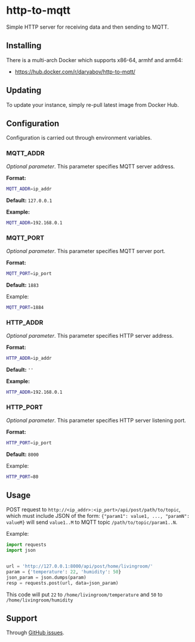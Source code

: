 # http-to-mqtt
Simple HTTP server for receiving data and then sending to MQTT.

## Installing
There is a multi-arch Docker which supports x86-64, armhf and arm64:
* https://hub.docker.com/r/daryabov/http-to-mqtt/

## Updating
To update your instance, simply re-pull latest image from Docker Hub.

## Configuration
Configuration is carried out through environment variables.

### MQTT_ADDR
*Optional parameter*. This parameter specifies MQTT server address.

**Format:**
```sh
MQTT_ADDR=ip_addr
```

**Default:** `127.0.0.1`

**Example:**
```sh
MQTT_ADDR=192.168.0.1
```

### MQTT_PORT
*Optional parameter*. This parameter specifies MQTT server port.

**Format:**
```sh
MQTT_PORT=ip_port
```

**Default:** `1883`

Example:
```sh
MQTT_PORT=1884
```

### HTTP_ADDR
*Optional parameter*. This parameter specifies HTTP server address.

**Format:**
```sh
HTTP_ADDR=ip_addr
```

**Default:** `''`

**Example:**
```sh
HTTP_ADDR=192.168.0.1
```

### HTTP_PORT
*Optional parameter*. This parameter specifies HTTP server listening port.

**Format:**
```sh
HTTP_PORT=ip_port
```

**Default:** `8000`

Example:
```sh
HTTP_PORT=80
```

## Usage
POST request to `http://<ip_addr>:<ip_port>/api/post/path/to/topic`, which must include JSON of the form: `{"param1": value1, ..., "paramN": valueM}` will send `value1..M` to MQTT topic `/path/to/topic/param1..N`.

Example:
```py
import requests
import json


url = 'http://127.0.0.1:8000/api/post/home/livingroom/'
param = {'temperature': 22, 'humidity': 50}
json_param = json.dumps(param)
resp = requests.post(url, data=json_param)
```

This code will put `22` to `/home/livingroom/temperature` and `50` to `/home/livingroom/humidity`

## Support
Through [GitHub issues](https://github.com/d-ryabov/http-to-mqtt/issues).
